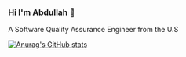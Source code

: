 ### Hi I'm Abdullah 👋

A Software Quality Assurance Engineer from the U.S

[![Anurag's GitHub stats](https://github-readme-stats.vercel.app/api?username=abdllahbrdk)](https://github.com/anuraghazra/github-readme-stats)

